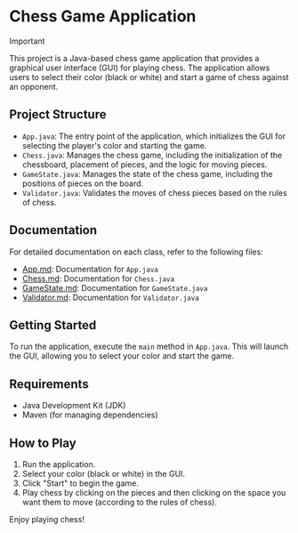 # Chess Game Application

> [!IMPORTANT]
> This project is a Java-based chess game application that provides a graphical user interface (GUI) for playing chess. The application allows users to select their color (black or white) and start a game of chess against an opponent.

## Project Structure

- `App.java`: The entry point of the application, which initializes the GUI for selecting the player's color and starting the game.
- `Chess.java`: Manages the chess game, including the initialization of the chessboard, placement of pieces, and the logic for moving pieces.
- `GameState.java`: Manages the state of the chess game, including the positions of pieces on the board.
- `Validator.java`: Validates the moves of chess pieces based on the rules of chess.

## Documentation

For detailed documentation on each class, refer to the following files:

- [App.md](docs/App.md): Documentation for `App.java`
- [Chess.md](docs/Chess.md): Documentation for `Chess.java`
- [GameState.md](docs/GameState.md): Documentation for `GameState.java`
- [Validator.md](docs/Validator.md): Documentation for `Validator.java`

## Getting Started

To run the application, execute the `main` method in `App.java`. This will launch the GUI, allowing you to select your color and start the game.

## Requirements

- Java Development Kit (JDK)
- Maven (for managing dependencies)

## How to Play

1. Run the application.
2. Select your color (black or white) in the GUI.
3. Click "Start" to begin the game.
4. Play chess by clicking on the pieces and then clicking on the space you want them to move (according to the rules of chess).

Enjoy playing chess!
